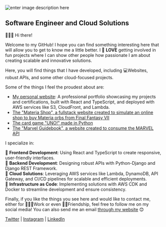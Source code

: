 ![enter image description here](https://res.cloudinary.com/arnaldo10cisne/image/upload/v1629248596/Captura_vzuuca.png)

## Software Engineer and Cloud Solutions  
🙋🏻‍♂️ Hi there!  

Welcome to my GitHub! I hope you can find something interesting here that will allow you to get to know me a little better. I 💙 **LOVE** getting involved in fun projects where I can show other people how passionate I am about creating scalable and innovative solutions.  

Here, you will find things that I have developed, including 💻Websites, robust APIs, and some other cloud-focused projects.  

Some of the things I feel the proudest about are:  

- [My personal website](https://github.com/arnaldo10cisne/arnaldo10cisne.github.io): A professional portfolio showcasing my projects and certifications, built with React and TypeScript, and deployed with AWS services like S3, CloudFront, and Lambda.  
- [The "Materia Shop", a fullstack website created to simulate an online shop to buy Materia orbs from Final Fantasy VII](https://github.com/arnaldo10cisne/materia_shop/)  
- [The card game "UNO!" made in Python](https://github.com/arnaldo10cisne/UNO-in-python-terminal)  
- [The "Marvel Guidebook", a website created to consume the MARVEL API](https://github.com/arnaldo10cisne/MARVEL_API_PROJECT)

I specialize in:  

🔹 **Frontend Development**: Using React and TypeScript to create responsive, user-friendly interfaces.  
🔹 **Backend Development**: Designing robust APIs with Python-Django and Django REST Framework.  
🔹 **Cloud Solutions**: Leveraging AWS services like Lambda, DynamoDB, API Gateway, and CI/CD pipelines for scalable and efficient deployments.  
🔹 **Infrastructure as Code**: Implementing solutions with AWS CDK and Docker to streamline development and ensure consistency.  

Finally, if you like the things you see here and would like to contact me, either for 👨🏻‍💼Work or even 🙌🏻Friendship, feel free to follow me on my social media! You can also send me an email [through my website](https://www.arnaldocisneros.com/contact) 😊  

[Twitter](https://twitter.com/arnaldo10cisne) | [Instagram](https://www.instagram.com/arnaldo10cisne/) | [LinkedIn](https://www.linkedin.com/in/arnaldo10cisne/)  
